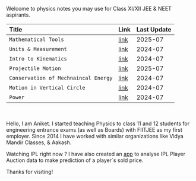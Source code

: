 Welcome to physics notes you may use for Class XI/XII JEE & NEET aspirants.

<table>
  <thead>
    <tr>
      <th style="text-align: left">Title</th>
      <th style="text-align: left">Link</th>
      <th style="text-align: left">Last Update</th>
    </tr>
  </thead>
  <tbody>
    <tr>
      <td style="text-align: left"><code class="language-plaintext highlighter-rouge">Mathematical Tools</code></td>
      <td style="text-align: left"><a href = "https://aniketm117.github.io/github-pages-with-jekyll/2025/07/28/math-tools.html">link</a></td>
      <td style="text-align: left">2025-07</td>
    </tr>
    <tr>
      <td style="text-align: left"><code class="language-plaintext highlighter-rouge">Units & Measurement</code></td>
      <td style="text-align: left"><a href = "https://aniketm117.github.io/github-pages-with-jekyll/2024/07/29/units-measurement.html">link</a></td>
      <td style="text-align: left">2024-07</td>
    </tr>
    <tr>
      <td style="text-align: left"><code class="language-plaintext highlighter-rouge">Intro to Kinematics</code></td>
      <td style="text-align: left"><a href = "https://aniketm117.github.io/github-pages-with-jekyll/2020/06/24/intro-to-kinematics.html">link</a></td>
      <td style="text-align: left">2024-07</td>
    </tr>
    <tr>
      <td style="text-align: left"><code class="language-plaintext highlighter-rouge">Projectile Motion</code></td>
      <td style="text-align: left"><a href = "https://aniketm117.github.io/github-pages-with-jekyll/2025/07/24/projectile-motion.html">link</a></td>
      <td style="text-align: left">2025-07</td>
    </tr>
    <tr>
      <td style="text-align: left"><code class="language-plaintext highlighter-rouge">Conservation of Mechnaincal Energy</code></td>
      <td style="text-align: left"><a href = "https://aniketm117.github.io/github-pages-with-jekyll/2024/07/19/consv-of-mech.html">link</a></td>
      <td style="text-align: left">2024-07</td>
    </tr>
    <tr>
      <td style="text-align: left"><code class="language-plaintext highlighter-rouge">Motion in Vertical Circle</code></td>
      <td style="text-align: left"><a href = "https://aniketm117.github.io/github-pages-with-jekyll/2024/07/23/consv-of-mech-2.html">link</a></td>
      <td style="text-align: left">2024-07</td>
    </tr>
    <tr>
      <td style="text-align: left"><code class="language-plaintext highlighter-rouge">Power</code></td>
      <td style="text-align: left"><a href = "https://aniketm117.github.io/github-pages-with-jekyll/2024/07/27/power.html">link</a></td>
      <td style="text-align: left">2024-07</td>
    </tr>
  </tbody>
</table>

<br>

Hello, I am Aniket. I started teaching Physics to class 11 and 12 students for engineering entrance exams (as well 
as Boards) with FIITJEE as my first employer. Since 2014 I have worked with similar organizations like Vidya Mandir Classes, & Aakash.

Watching IPL right now ? I have also created an [app](https://aniketm117-regression-model-web-app-main-2lx3jl.streamlit.app/) to analyse IPL Player Auction data to make prediction of a player`s sold price.

Thanks for visiting!
